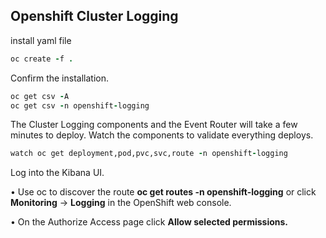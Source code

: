 ## Openshift Cluster Logging

install yaml file
```ruby
oc create -f .
```
Confirm the installation.
```ruby
oc get csv -A
oc get csv -n openshift-logging
```
The Cluster Logging components and the Event Router will take a few minutes to deploy. Watch the components to validate everything deploys.
```ruby
watch oc get deployment,pod,pvc,svc,route -n openshift-logging
```
Log into the Kibana UI.

• Use oc to discover the route **oc get routes -n openshift-logging** or click **Monitoring** ->  **Logging** in the OpenShift web console.

• On the Authorize Access page click **Allow selected permissions.**
